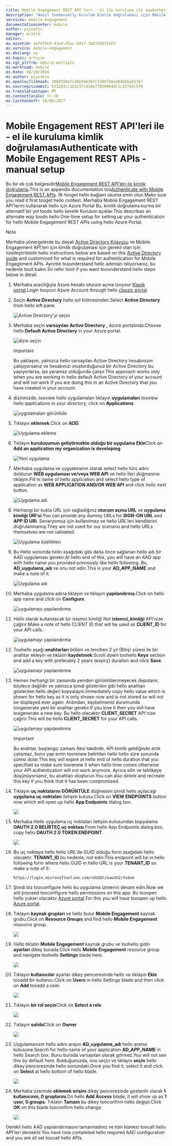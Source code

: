 ```yaml
---
title: Mobile Engagement REST API'leri - el ile kuruluma ile aaaAuthenticate
description: "Nasıl toomanually Kurulum kimlik doğrulaması için Mobile Engagement REST API'leri"
services: mobile-engagement
documentationcenter: mobile
author: piyushjo
manager: erikre
editor: 
ms.assetid: 2e79f9c9-41e4-45ac-b427-3b8338675163
ms.service: mobile-engagement
ms.devlang: na
ms.topic: article
ms.tgt_pltfrm: mobile-multiple
ms.workload: mobile
ms.date: 08/19/2016
ms.author: piyushjo
ms.openlocfilehash: 3884f94afcd6b9a62bfcf498fb6ee84bb6e837b7
ms.sourcegitcommit: 523283cc1b3c37c428e77850964dc1c33742c5f0
ms.translationtype: MT
ms.contentlocale: tr-TR
ms.lasthandoff: 10/06/2017
---
```

# <a name="authenticate-with-mobile-engagement-rest-apis---manual-setup"></a><span data-ttu-id="04986-103">Mobile Engagement REST API'leri ile - el ile kuruluma kimlik doğrulaması</span><span class="sxs-lookup"><span data-stu-id="04986-103">Authenticate with Mobile Engagement REST APIs - manual setup</span></span>
<span data-ttu-id="04986-104">Bu bir ek çok belgesidir[Mobile Engagement REST API'leri ile kimlik doğrulama](mobile-engagement-api-authentication.md).</span><span class="sxs-lookup"><span data-stu-id="04986-104">This is an appendix documentation too[Authenticate with Mobile Engagement REST APIs](mobile-engagement-api-authentication.md).</span></span> <span data-ttu-id="04986-105">İlk tooget hello bağlam okuma emin olun.</span><span class="sxs-lookup"><span data-stu-id="04986-105">Make sure you read it first tooget hello context.</span></span> <span data-ttu-id="04986-106">Merhaba Mobile Engagement REST API'lerini kullanarak hello için Azure Portal Bu, kimlik doğrulama kurma bir alternatif bir yol toodo hello kerelik Kurulum açıklar.</span><span class="sxs-lookup"><span data-stu-id="04986-106">This describes an alternate way toodo hello One-time setup for setting up your authentication for hello Mobile Engagement REST APIs using hello Azure Portal.</span></span> 

> [!NOTE]
> <span data-ttu-id="04986-107">Merhaba yönergelerde bu dayalı [Active Directory Kılavuzu](../azure-resource-manager/resource-group-create-service-principal-portal.md) ve Mobile Engagement API'leri için kimlik doğrulaması için gerekli olan için özelleştirilebilir.</span><span class="sxs-lookup"><span data-stu-id="04986-107">hello instructions below are based on this [Active Directory guide](../azure-resource-manager/resource-group-create-service-principal-portal.md) and customized for what is required for authentication for Mobile Engagement APIs.</span></span> <span data-ttu-id="04986-108">Ayrıntılı toounderstand hello adımları istiyorsanız, bu nedenle tooit bakın.</span><span class="sxs-lookup"><span data-stu-id="04986-108">So refer tooit if you want toounderstand hello steps below in detail.</span></span> 
> 
> 

1. <span data-ttu-id="04986-109">Merhaba aracılığıyla Azure hesabı oturum açma tooyour [Klasik portal](https://manage.windowsazure.com/).</span><span class="sxs-lookup"><span data-stu-id="04986-109">Login tooyour Azure Account through hello [classic portal](https://manage.windowsazure.com/).</span></span>
2. <span data-ttu-id="04986-110">Seçin **Active Directory** hello sol bölmesinden.</span><span class="sxs-lookup"><span data-stu-id="04986-110">Select **Active Directory** from hello left pane.</span></span>
   
     ![Active Directory'yi seçin][1]
3. <span data-ttu-id="04986-112">Merhaba seçin **varsayılan Active Directory** , Azure portalında.</span><span class="sxs-lookup"><span data-stu-id="04986-112">Choose hello **Default Active Directory** in your Azure portal.</span></span> 
   
     ![dizin seçin][2]
   
   > [!IMPORTANT]
   > <span data-ttu-id="04986-114">Bu yaklaşım, yalnızca hello varsayılan Active Directory hesabınızın çalışıyorsanız ve hesabınızı oluşturduğunuz bir Active Directory bu yapıyorlarsa, işe yaramaz olduğunda çalışır.</span><span class="sxs-lookup"><span data-stu-id="04986-114">This approach works only when you are working in hello default Active Directory of your account and will not work if you are doing this in an Active Directory that you have created in your account.</span></span> 
   > 
   > 
4. <span data-ttu-id="04986-115">dizininizde, tooview hello uygulamaları tıklayın **uygulamaları**.</span><span class="sxs-lookup"><span data-stu-id="04986-115">tooview hello applications in your directory, click on **Applications**.</span></span>
   
     ![uygulamaları görüntüle][3]
5. <span data-ttu-id="04986-117">Tıklayın **eklemek**.</span><span class="sxs-lookup"><span data-stu-id="04986-117">Click on **ADD**.</span></span> 
   
     ![Uygulama ekleme][4]
6. <span data-ttu-id="04986-119">Tıklayın **kuruluşumun geliştirmekte olduğu bir uygulama Ekle**</span><span class="sxs-lookup"><span data-stu-id="04986-119">Click on **Add an application my organization is developing**</span></span>
   
     ![Yeni uygulama][5]
7. <span data-ttu-id="04986-121">Merhaba uygulama ve uygulamanın olarak select hello türü adını doldurun **WEB uygulaması ve/veya WEB API** ve hello İleri düğmesine tıklayın.</span><span class="sxs-lookup"><span data-stu-id="04986-121">Fill in name of hello application and select hello type of application as **WEB APPLICATION AND/OR WEB API** and click hello next button.</span></span>
   
     ![Uygulama adı][6]
8. <span data-ttu-id="04986-123">Herhangi bir kukla URL için sağladığınız **oturum açma URL** ve **uygulama kimliği URI'si**.</span><span class="sxs-lookup"><span data-stu-id="04986-123">You can provide any dummy URLs for **SIGN-ON URL** and **APP ID URI**.</span></span> <span data-ttu-id="04986-124">Senaryomuz için kullanılmaz ve hello URL'leri kendilerini doğrulanmamış.</span><span class="sxs-lookup"><span data-stu-id="04986-124">They are not used for our scenario and hello URLs themselves are not validated.</span></span>  
   
     ![Uygulama özellikleri][7]
9. <span data-ttu-id="04986-126">Bu Hello sonunda hello aşağıdaki gibi daha önce sağlanan hello adı bir AAD uygulaması gerekir.</span><span class="sxs-lookup"><span data-stu-id="04986-126">At hello end of this, you will have an AAD app with hello name you provided previously like hello following.</span></span> <span data-ttu-id="04986-127">Bu, **AD\_uygulama\_adı** ve onu not edin.</span><span class="sxs-lookup"><span data-stu-id="04986-127">This is your **AD\_APP\_NAME** and make a note of it.</span></span>  
   
     ![Uygulama adı][8]
10. <span data-ttu-id="04986-129">Merhaba uygulama adına tıklayın ve tıklayın **yapılandırma**.</span><span class="sxs-lookup"><span data-stu-id="04986-129">Click on hello app name and click on **Configure**.</span></span>
    
      ![uygulamayı yapılandırma][9]
11. <span data-ttu-id="04986-131">Hello olarak kullanılacak bir istemci kimliği Not **istemci\_kimliği** API'nize çağırır.</span><span class="sxs-lookup"><span data-stu-id="04986-131">Make a note of hello CLIENT ID that will be used as **CLIENT\_ID** for your API calls.</span></span> 
    
     ![uygulamayı yapılandırma][10]
12. <span data-ttu-id="04986-133">Toohello aşağı **anahtarları** bölüm ve tercihen 2 yıl (Bitiş) süresi ile bir anahtar ekleyin ve tıklatın **kaydetmek**.</span><span class="sxs-lookup"><span data-stu-id="04986-133">Scroll down toohello **Keys** section and add a key with preferably 2 years (expiry) duration and click **Save**.</span></span> 
    
     ![uygulamayı yapılandırma][11]
13. <span data-ttu-id="04986-135">Hemen herhangi bir zamanda yeniden görüntülenmeyecek depolanır, böylece değildir ve yalnızca şimdi gösterilen gibi hello anahtarı gösterilen hello değeri kopyalayın.</span><span class="sxs-lookup"><span data-stu-id="04986-135">Immediately copy hello value which is shown for hello key as it is only shown now and is not stored so will not be displayed ever again.</span></span> <span data-ttu-id="04986-136">Ardından, kaybetmeniz durumunda toogenerate yeni bir anahtar gerekir.</span><span class="sxs-lookup"><span data-stu-id="04986-136">If you lose it then you will have toogenerate a new key.</span></span> <span data-ttu-id="04986-137">Bu hello olacaktır **CLIENT_SECRET** API'nize çağırır.</span><span class="sxs-lookup"><span data-stu-id="04986-137">This will be hello **CLIENT_SECRET** for your API calls.</span></span> 
    
     ![uygulamayı yapılandırma][12]
    
    > [!IMPORTANT]
    > <span data-ttu-id="04986-139">Bu anahtar, başlangıç zamanı Aksi takdirde, API kimlik geldiğinde artık çalışmaz, bunu yap emin toorenew belirtilen hello hello süre sonunda süresi dolar.</span><span class="sxs-lookup"><span data-stu-id="04986-139">This key will expire at hello end of hello duration that you specified so make sure toorenew it when hello time comes otherwise your API authentication will not work anymore.</span></span> <span data-ttu-id="04986-140">Ayrıca silin ve tehlikeye düşünüyorsanız, bu anahtarı oluşturun.</span><span class="sxs-lookup"><span data-stu-id="04986-140">You can also delete and recreate this key if you think that it has been compromised.</span></span>
    > 
    > 
14. <span data-ttu-id="04986-141">Tıklayın **uç noktalarını GÖRÜNTÜLE** düğmesini şimdi hello açılacağı **uygulama uç noktaları** iletişim kutusu.</span><span class="sxs-lookup"><span data-stu-id="04986-141">Click on **VIEW ENDPOINTS** button now which will open up hello **App Endpoints** dialog box.</span></span> 
    
    ![][13]
15. <span data-ttu-id="04986-142">Merhaba Hello uygulama uç noktaları iletişim kutusundan kopyalama **OAUTH 2.0 BELİRTEÇ uç noktası**.</span><span class="sxs-lookup"><span data-stu-id="04986-142">From hello App Endpoints dialog box, copy hello **OAUTH 2.0 TOKEN ENDPOINT**.</span></span> 
    
    ![][14]
16. <span data-ttu-id="04986-143">Bu uç noktaya hello hello URL'de GUID olduğu form aşağıdaki hello olacaktır, **TENANT_ID** bu nedenle, not edin:</span><span class="sxs-lookup"><span data-stu-id="04986-143">This endpoint will be in hello following form where hello GUID in hello URL is your **TENANT_ID** so make a note of it:</span></span> 
    
        https://login.microsoftonline.com/<GUID>/oauth2/token
17. <span data-ttu-id="04986-144">Şimdi biz tooconfigure hello bu uygulama izinlerini devam edin.</span><span class="sxs-lookup"><span data-stu-id="04986-144">Now we will proceed tooconfigure hello permissions on this app.</span></span> <span data-ttu-id="04986-145">Bu tooopen hello yukarı olacaktır [Azure portal](https://portal.azure.com).</span><span class="sxs-lookup"><span data-stu-id="04986-145">For this you will have tooopen up hello [Azure portal](https://portal.azure.com).</span></span> 
18. <span data-ttu-id="04986-146">Tıklayın **kaynak grupları** ve hello bulur **Mobile Engagement** kaynak grubu.</span><span class="sxs-lookup"><span data-stu-id="04986-146">Click on **Resource Groups** and find hello **Mobile Engagement** resource group.</span></span>  
    
    ![][15]
19. <span data-ttu-id="04986-147">Hello tıklatın **Mobile Engagement** kaynak grubu ve toohello gidin **ayarları** dikey burada.</span><span class="sxs-lookup"><span data-stu-id="04986-147">Click hello **Mobile Engagement** resource group and navigate toohello **Settings** blade here.</span></span> 
    
    ![][16]
20. <span data-ttu-id="04986-148">Tıklayın **kullanıcılar** ayarlar dikey penceresinde hello ve tıklayın **Ekle** tooadd bir kullanıcı.</span><span class="sxs-lookup"><span data-stu-id="04986-148">Click on **Users** in hello Settings blade and then click on **Add** tooadd a user.</span></span> 
    
    ![][17]
21. <span data-ttu-id="04986-149">Tıklayın **bir rol seçin**</span><span class="sxs-lookup"><span data-stu-id="04986-149">Click on **Select a role**</span></span>
    
    ![][18]
22. <span data-ttu-id="04986-150">Tıklayın **sahibi**</span><span class="sxs-lookup"><span data-stu-id="04986-150">Click on **Owner**</span></span>
    
    ![][19]
23. <span data-ttu-id="04986-151">Uygulamanızın hello adını arayın **AD\_uygulama\_adı** hello arama kutusuna.</span><span class="sxs-lookup"><span data-stu-id="04986-151">Search for hello name of your application **AD\_APP\_NAME** in hello Search box.</span></span> <span data-ttu-id="04986-152">Bunu burada varsayılan olarak görmez.</span><span class="sxs-lookup"><span data-stu-id="04986-152">You will not see this by default here.</span></span> <span data-ttu-id="04986-153">Bulduğunuzda, onu seçin ve tıklayın **seçin** hello dikey penceresinde hello sonundaki.</span><span class="sxs-lookup"><span data-stu-id="04986-153">Once you find it, select it and click on **Select** at hello bottom of hello blade.</span></span> 
    
    ![][20]
24. <span data-ttu-id="04986-154">Merhaba üzerinde **eklemek erişim** dikey penceresinde gösterilir olarak **1 kullanıcının, 0 gruplarını**.</span><span class="sxs-lookup"><span data-stu-id="04986-154">On hello **Add Access** blade, it will show up as **1 user, 0 groups**.</span></span> <span data-ttu-id="04986-155">Tıklatın **Tamam** bu dikey tooconfirm hello değişir.</span><span class="sxs-lookup"><span data-stu-id="04986-155">Click **OK** on this blade tooconfirm hello change.</span></span> 
    
    ![][21]

<span data-ttu-id="04986-156">Gerekli hello AAD yapılandırmasını tamamladınız ve tüm kümesi toocall hello API'leri demektir.</span><span class="sxs-lookup"><span data-stu-id="04986-156">You have now completed hello required AAD configuration and you are all set toocall hello APIs.</span></span> 

<!-- Images -->
[1]: ./media/mobile-engagement-api-authentication-manual/active-directory.png
[2]: ./media/mobile-engagement-api-authentication-manual/active-directory-details.png
[3]: ./media/mobile-engagement-api-authentication-manual/view-applications.png
[4]: ./media/mobile-engagement-api-authentication-manual/add-icon.png
[5]: ./media/mobile-engagement-api-authentication-manual/what-do-you-want-to-do.png
[6]: ./media/mobile-engagement-api-authentication-manual/tell-us-about-your-application.png
[7]: ./media/mobile-engagement-api-authentication-manual/app-properties.png
[8]: ./media/mobile-engagement-api-authentication-manual/aad-app.png
[9]: ./media/mobile-engagement-api-authentication-manual/configure-menu.png
[10]: ./media/mobile-engagement-api-authentication-manual/client-id.png
[11]: ./media/mobile-engagement-api-authentication-manual/client_secret.png
[12]: ./media/mobile-engagement-api-authentication-manual/keys.png
[13]: ./media/mobile-engagement-api-authentication-manual/view-endpoints.png
[14]: ./media/mobile-engagement-api-authentication-manual/app-endpoints.png
[15]: ./media/mobile-engagement-api-authentication-manual/resource-groups.png
[16]: ./media/mobile-engagement-api-authentication-manual/resource-groups-settings.png
[17]: ./media/mobile-engagement-api-authentication-manual/add-users.png
[18]: ./media/mobile-engagement-api-authentication-manual/add-role.png
[19]: ./media/mobile-engagement-api-authentication-manual/select-role.png
[20]: ./media/mobile-engagement-api-authentication-manual/add-user-select.png
[21]: ./media/mobile-engagement-api-authentication-manual/add-access-final.png



